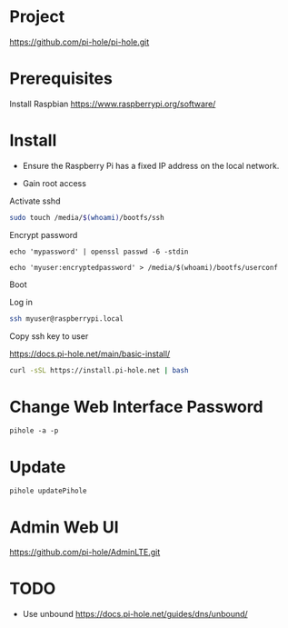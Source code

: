 # Project

https://github.com/pi-hole/pi-hole.git

# Prerequisites

Install Raspbian
https://www.raspberrypi.org/software/

# Install

* Ensure the Raspberry Pi has a fixed IP address on the local network.

* Gain root access

Activate sshd

```sh
sudo touch /media/$(whoami)/bootfs/ssh
```

Encrypt password

```
echo 'mypassword' | openssl passwd -6 -stdin
```

```
echo 'myuser:encryptedpassword' > /media/$(whoami)/bootfs/userconf
```

Boot

Log in

```sh
ssh myuser@raspberrypi.local
```

Copy ssh key to user

https://docs.pi-hole.net/main/basic-install/

```sh
curl -sSL https://install.pi-hole.net | bash
```

# Change Web Interface Password

```
pihole -a -p
```

# Update

```
pihole updatePihole
```

# Admin Web UI

https://github.com/pi-hole/AdminLTE.git

# TODO

* Use unbound
https://docs.pi-hole.net/guides/dns/unbound/

